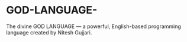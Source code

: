 # GOD-LANGUAGE-
The divine GOD LANGUAGE — a powerful, English-based programming language created by Nitesh Gujjari.
